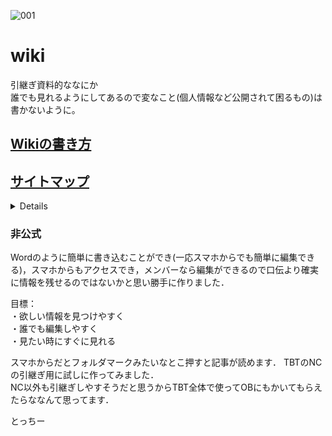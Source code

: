 ![001](https://user-images.githubusercontent.com/103260061/162473624-96371ee1-522d-41cd-b4b8-7e6e2c49657b.png)
# wiki
引継ぎ資料的ななにか  
誰でも見れるようにしてあるので変なこと(個人情報など公開されて困るもの)は書かないように。

## [Wikiの書き方](Wiki/その他/Wikiの書き方.md)  
## [サイトマップ](Wiki) 
 
<details>
[翼班](Wiki/翼班)  
[FF班](Wiki/FF班)  
</details>


### 非公式

Wordのように簡単に書き込むことができ(一応スマホからでも簡単に編集できる)，スマホからもアクセスでき，メンバーなら編集ができるので口伝より確実に情報を残せるのではないかと思い勝手に作りました．

目標：  
・欲しい情報を見つけやすく  
・誰でも編集しやすく  
・見たい時にすぐに見れる  

スマホからだとフォルダマークみたいなとこ押すと記事が読めます．
TBTのNCの引継ぎ用に試しに作ってみました．  
NC以外も引継ぎしやすそうだと思うからTBT全体で使ってOBにもかいてもらえたらななんて思ってます．

とっちー
